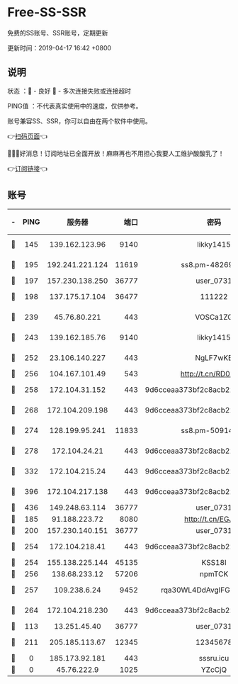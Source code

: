 # Free-SS-SSR

免费的SS账号、SSR账号，定期更新

更新时间：2019-04-17 16:42 +0800

## 说明

状态     ：🙂 - 良好 🙁 - 多次连接失败或连接超时

PING值   ：不代表真实使用中的速度，仅供参考。

账号兼容SS、SSR，你可以自由在两个软件中使用。

👉[扫码页面](https://liesauer.github.io/Free-SS-SSR/)👈

🎉🎉🎉好消息！订阅地址已全面开放！麻麻再也不用担心我要人工维护酸酸乳了！

👉[订阅链接](https://www.liesauer.net/yogurt/subscribe?ACCESS_TOKEN=DAYxR3mMaZAsaqUb)👈

## 账号

|-|PING|服务器|端口|密码|加密方式|区域|
|:----:|:----:|:-----:|-----:|:----:|:----:|:----:|
|🙂|145|139.162.123.96|9140|likky1415|aes-256-cfb|JP|
|🙂|195|192.241.221.124|11619|ss8.pm-48269884|aes-256-cfb|US|
|🙂|197|157.230.138.250|36777|user_0731|chacha20|US|
|🙂|198|137.175.17.104|36477|111222|aes-256-cfb|US|
|🙂|239|45.76.80.221|443|VOSCa1ZG|aes-256-cfb|DE|
|🙂|243|139.162.185.76|9140|likky1415|aes-256-cfb|DE|
|🙂|252|23.106.140.227|443|NgLF7wKB|aes-256-cfb|US|
|🙂|256|104.167.101.49|543|http://t.cn/RD0D7sx|rc4-md5|CA|
|🙂|258|172.104.31.152|443|9d6cceaa373bf2c8acb22e60b6a58be6|aes-256-cfb|US|
|🙂|268|172.104.209.198|443|9d6cceaa373bf2c8acb22e60b6a58be6|aes-256-cfb|US|
|🙂|274|128.199.95.241|11833|ss8.pm-50914023|aes-256-cfb|SG|
|🙂|278|172.104.24.21|443|9d6cceaa373bf2c8acb22e60b6a58be6|aes-256-cfb|US|
|🙂|332|172.104.215.24|443|9d6cceaa373bf2c8acb22e60b6a58be6|aes-256-cfb|US|
|🙂|396|172.104.217.138|443|9d6cceaa373bf2c8acb22e60b6a58be6|aes-256-cfb|US|
|🙂|436|149.248.63.114|36777|user_0731|chacha20|CA|
|🙂|185|91.188.223.72|8080|http://t.cn/EGJIyrl|rc4-md5|RU|
|🙂|200|157.230.140.151|36777|user_0731|chacha20|US|
|🙂|254|172.104.218.41|443|9d6cceaa373bf2c8acb22e60b6a58be6|aes-256-cfb|US|
|🙂|254|155.138.225.144|45135|KSS18l|rc4-md5|US|
|🙂|256|138.68.233.12|57206|npmTCK|rc4-md5|US|
|🙂|257|109.238.6.24|9452|rqa30WL4DdAvgIFG6Fs3znzTa|aes-256-cfb|FR|
|🙂|264|172.104.218.230|443|9d6cceaa373bf2c8acb22e60b6a58be6|aes-256-cfb|US|
|🙁|113|13.251.45.40|36777|user_0731|chacha20|SG|
|🙁|211|205.185.113.67|12345|12345678|aes-256-cfb|US|
|🙁|0|185.173.92.181|443|sssru.icu|rc4-md5|RU|
|🙁|0|45.76.222.9|1025|YZcCjQ|rc4-md5|JP|

